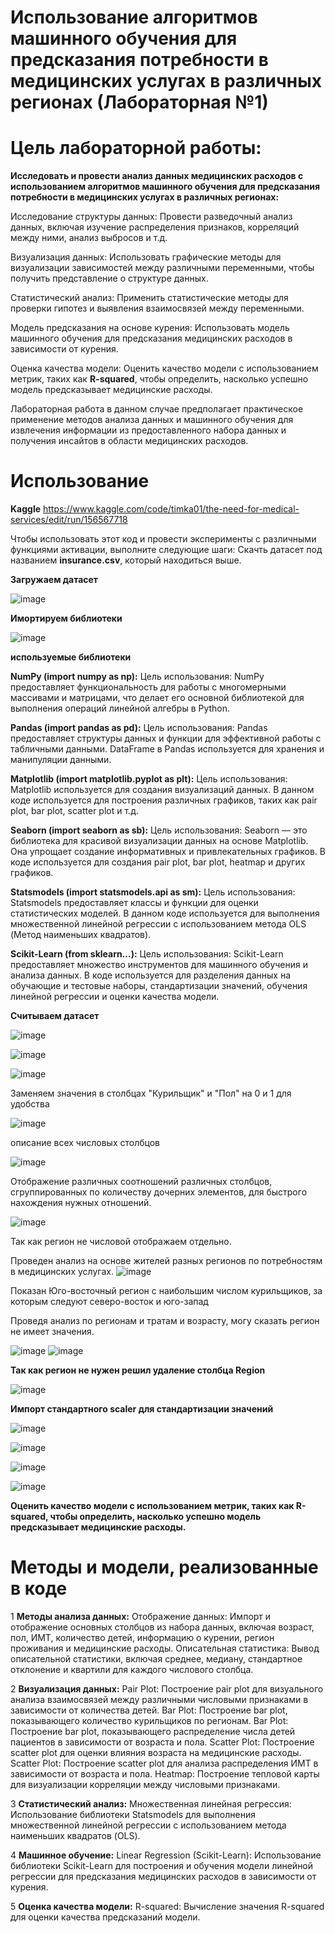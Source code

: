 # Использование алгоритмов машинного обучения для предсказания потребности в медицинских услугах в различных регионах (Лабораторная №1)

# Цель лабораторной работы:
**Исследовать и провести анализ данных медицинских расходов с использованием алгоритмов машинного обучения для предсказания потребности в медицинских услугах в различных регионах:**

Исследование структуры данных: Провести разведочный анализ данных, включая изучение распределения признаков, корреляций между ними, анализ выбросов и т.д.

Визуализация данных: Использовать графические методы для визуализации зависимостей между различными переменными, чтобы получить представление о структуре данных.

Статистический анализ: Применить статистические методы для проверки гипотез и выявления взаимосвязей между переменными.

Модель предсказания на основе курения: Использовать модель машинного обучения для предсказания медицинских расходов в зависимости от курения.

Оценка качества модели: Оценить качество модели с использованием метрик, таких как **R-squared**, чтобы определить, насколько успешно модель предсказывает медицинские расходы.

Лабораторная работа в данном случае предполагает практическое применение методов анализа данных и машинного обучения для извлечения информации из предоставленного набора данных и получения инсайтов в области медицинских расходов.
# Использование
**Kaggle**
https://www.kaggle.com/code/timka01/the-need-for-medical-services/edit/run/156567718

Чтобы использовать этот код и провести эксперименты с различными функциями активации, выполните следующие шаги:
Скачть датасет под названием **insurance.csv**, который находиться выше.

**Загружаем датасет**


![image](https://github.com/TimerbaevF/-/assets/114729066/64ec34c8-2d97-4311-8cce-cac243685ce7)

**Имортируем библиотеки**


![image](https://github.com/TimerbaevF/-/assets/114729066/a845ee8f-4981-4d17-90f7-0c8c19cc5755)

   **используемые библиотеки**

   **NumPy (import numpy as np):**
    Цель использования: NumPy предоставляет функциональность для работы с многомерными массивами и матрицами, что делает его основной библиотекой для выполнения операций линейной алгебры в Python.
    
   **Pandas (import pandas as pd):**
    Цель использования: Pandas предоставляет структуры данных и функции для эффективной работы с табличными данными. DataFrame в Pandas используется для хранения и манипуляции данными.
    
   **Matplotlib (import matplotlib.pyplot as plt):**
    Цель использования: Matplotlib используется для создания визуализаций данных. В данном коде используется для построения различных графиков, таких как pair plot, bar plot, scatter plot и т.д.
    
   **Seaborn (import seaborn as sb):**
    Цель использования: Seaborn — это библиотека для красивой визуализации данных на основе Matplotlib. Она упрощает создание информативных и привлекательных графиков. В коде используется для создания pair plot,     bar plot, heatmap и других графиков.
    
   **Statsmodels (import statsmodels.api as sm):**
    Цель использования: Statsmodels предоставляет классы и функции для оценки статистических моделей. В данном коде используется для выполнения множественной линейной регрессии с использованием метода OLS (Метод     наименьших квадратов).
    
   **Scikit-Learn (from sklearn...):**
    Цель использования: Scikit-Learn предоставляет множество инструментов для машинного обучения и анализа данных. В коде используется для разделения данных на обучающие и тестовые наборы, стандартизации значений, обучения линейной регрессии и оценки качества модели.

**Считываем датасет**

![image](https://github.com/TimerbaevF/-/assets/114729066/ea17d3a6-bd45-4f82-b88b-4a3cf3735e35)

![image](https://github.com/TimerbaevF/-/assets/114729066/6b430aa6-7fcd-474f-8e7a-3548b45cd887)

![image](https://github.com/TimerbaevF/-/assets/114729066/deec78fe-518e-4ab8-a87b-4411874a6692)

Заменяем значения в столбцах "Курильщик" и "Пол" на 0 и 1 для удобства

![image](https://github.com/TimerbaevF/-/assets/114729066/bb7fe13b-d616-4519-b234-faefebda8a71)

описание всех числовых столбцов

![image](https://github.com/TimerbaevF/-/assets/114729066/ddbc4827-a060-48e6-9b2d-cea1c7a1bf2e)

Отображение различных соотношений различных столбцов, сгруппированных по количеству дочерних элементов, для быстрого нахождения нужных отношений.

![image](https://github.com/TimerbaevF/-/assets/114729066/02e0095a-796f-49b5-9585-2d92cd35d6e2)

Так как регион не числовой отображаем отдельно.

Проведен анализ на основе жителей разных регионов по потребностям в медицинских услугах.
![image](https://github.com/TimerbaevF/-/assets/114729066/ebf42f89-a5f2-4991-aab8-9e0e31c7af56)

Показан Юго-восточный регион с наибольшим числом курильщиков, за которым следуют северо-восток и юго-запад

Проведя анализ по регионам и тратам и возрасту, могу сказать регион не имеет значения.

![image](https://github.com/TimerbaevF/-/assets/114729066/5e16f447-45aa-40d2-8b0d-8e9a11f005bd)
![image](https://github.com/TimerbaevF/-/assets/114729066/44214ab5-b3f9-40d8-8891-2cf424971edd)

**Так как регион не нужен решил удаление столбца Region**

![image](https://github.com/TimerbaevF/-/assets/114729066/6bf1e44b-1406-4b65-9530-9dda42f27458)

**Импорт стандартного scaler для стандартизации значений**

![image](https://github.com/TimerbaevF/-/assets/114729066/5cea3efc-1e36-4fe7-a723-2b63a00f38a8)

![image](https://github.com/TimerbaevF/-/assets/114729066/ad3a1cc9-2a20-4e6c-914f-41a0b2eddec2)

![image](https://github.com/TimerbaevF/-/assets/114729066/236b699e-a15e-40b1-a0fa-ceb4880754aa)

![image](https://github.com/TimerbaevF/-/assets/114729066/899ba09a-f449-421f-839a-fdf8eae226c6)

**Оценить качество модели с использованием метрик, таких как R-squared, чтобы определить, насколько успешно модель предсказывает медицинские расходы.**

# Методы и модели, реализованные в коде

 1 **Методы анализа данных:**
Отображение данных: Импорт и отображение основных столбцов из набора данных, включая возраст, пол, ИМТ, количество детей, информацию о курении, регион проживания и медицинские расходы.
Описательная статистика: Вывод описательной статистики, включая среднее, медиану, стандартное отклонение и квартили для каждого числового столбца.

 2 **Визуализация данных:**
Pair Plot: Построение pair plot для визуального анализа взаимосвязей между различными числовыми признаками в зависимости от количества детей.
Bar Plot: Построение bar plot, показывающего количество курильщиков по регионам.
Bar Plot: Построение bar plot, показывающего распределение числа детей пациентов в зависимости от возраста и пола.
Scatter Plot: Построение scatter plot для оценки влияния возраста на медицинские расходы.
Scatter Plot: Построение scatter plot для анализа распределения ИМТ в зависимости от возраста и пола.
Heatmap: Построение тепловой карты для визуализации корреляции между числовыми признаками.

 3 **Статистический анализ:**
Множественная линейная регрессия: Использование библиотеки Statsmodels для выполнения множественной линейной регрессии с использованием метода наименьших квадратов (OLS).

 4 **Машинное обучение:**
Linear Regression (Scikit-Learn): Использование библиотеки Scikit-Learn для построения и обучения модели линейной регрессии для предсказания медицинских расходов в зависимости от курения.

 5 **Оценка качества модели:**
R-squared: Вычисление значения R-squared для оценки качества предсказаний модели.
